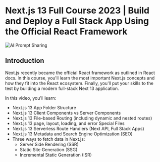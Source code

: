 # Next.js 13 Full Course 2023 | Build and Deploy a Full Stack App Using the Official React Framework
![AI Prompt Sharing](https://i.ibb.co/9pQNZZy/Thumbnail-27.png)

## Introduction
Next.js recently became the official React framework as outlined in React docs. In this course, you'll learn the most important Next.js concepts and how they fit into the React ecosystem. Finally, you'll put your skills to the test by building a modern full-stack Next 13 application.
 
In this video, you'll learn:
- Next.js 13 App Folder Structure
- Next.js 13 Client Components vs Server Components
- Next.js 13 File-based Routing (including dynamic and nested routes)
- Next.js 13 page, layout, loading, and error Special Files
- Next.js 13 Serverless Route Handlers (Next API, Full Stack Apps)
- Next.js 13 Metadata and Search Engine Optimization (SEO)
- Three ways to fetch data in Next.js:
   - Server Side Rendering (SSR)
   - Static Site Generation (SSG)
   - Incremental Static Generation (ISR)
